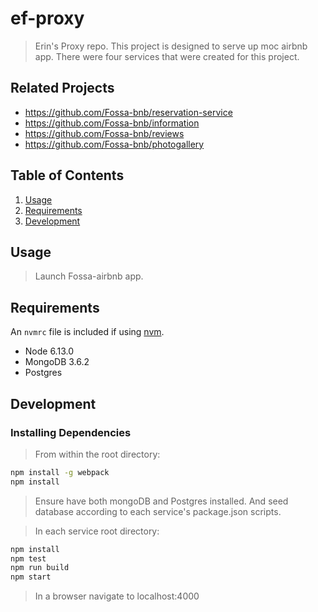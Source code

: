 # ef-proxy

> Erin's Proxy repo.
> This project is designed to serve up moc airbnb app. There were four services that were created for this project.

## Related Projects

  - https://github.com/Fossa-bnb/reservation-service
  - https://github.com/Fossa-bnb/information
  - https://github.com/Fossa-bnb/reviews
  - https://github.com/Fossa-bnb/photogallery

## Table of Contents

1. [Usage](#Usage)
1. [Requirements](#requirements)
1. [Development](#development)

## Usage

> Launch Fossa-airbnb app.

## Requirements

An `nvmrc` file is included if using [nvm](https://github.com/creationix/nvm).

- Node 6.13.0
- MongoDB 3.6.2
- Postgres

## Development

### Installing Dependencies

> From within the root directory:

```sh
npm install -g webpack
npm install
```

> Ensure have both mongoDB and Postgres installed. And seed database according to each service's package.json scripts.

> In each service root directory:
```sh
npm install
npm test
npm run build
npm start
```
> In a browser navigate to localhost:4000
